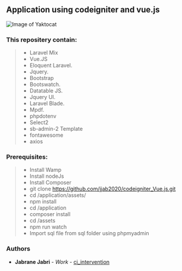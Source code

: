 ## Application using codeigniter and vue.js
![Image of Yaktocat](https://lws-abt5wcf.netdna-ssl.com/blogs/wp-content/uploads/2017/09/codeigniter-lg-299x300.gif)

### This repositery contain:


>* Laravel Mix
>* Vue.JS
>* Eloquent Laravel.
>* Jquery.
>* Bootstrap
>* Bootswatch.
>* Datatable JS.
>* Jquery UI.
>* Laravel Blade.
>* Mpdf.
>* phpdotenv
>* Select2
>* sb-admin-2 Template
>* fontawesome
>* axios

### Prerequisites:

>* Install Wamp
>* Install nodeJs
>* Install Composer
>* git clone https://github.com/jjab2020/codeigniter_Vue.js.git
>* cd /application/assets/
>* npm install
>* cd /application
>* composer install
>* cd /assets
>* npm run watch
>* Import sql file from sql folder using phpmyadmin


### Authors

* **Jabrane Jabri** - *Work* - [ci_intervention](https://github.com/jjab2020/codeigniter_Vue.js.git)